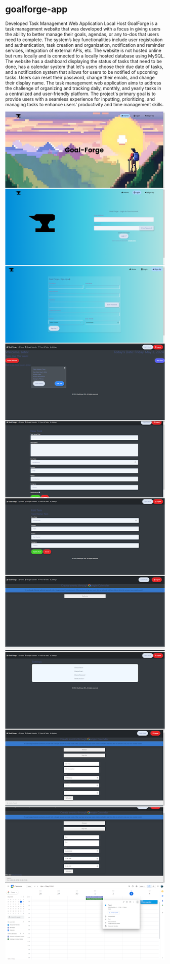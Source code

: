 # goalforge-app
Developed Task Management Web Application Local Host
GoalForge is a task management website that was developed with a focus in giving users the ability to better manage their goals, agendas, or any to-dos that users need to complete.
The system’s key functionalities include user registration and authentication, task creation and organization, notification and reminder services, integration of external APIs, etc.
The website is not hosted online but runs locally and is connected to a locally hosted database using MySQL.
The website has a dashboard displaying the status of tasks that need to be done, has a calendar system that let's users choose their due date of tasks, and a notification system that allows for users
to be notified of upcoming tasks.
Users can reset their password, change their emails, and change their display name.
The task management web application aims to address the challenge of organizing and tracking daily, monthly, and yearly tasks in a centralized and user-friendly platform. The project's primary goal is to provide users with a seamless experience for inputting, prioritizing, and managing tasks to enhance users' productivity and time management skills. 


![alt text](https://github.com/alexstudent13/goalforge-app/blob/main/GoalForge%20Pictures/unnamed.png) ![alt text](https://github.com/alexstudent13/goalforge-app/blob/main/GoalForge%20Pictures/unnamed%20(1).png) 
![alt text](https://github.com/alexstudent13/goalforge-app/blob/main/GoalForge%20Pictures/unnamed%20(2).png) ![alt text](https://github.com/alexstudent13/goalforge-app/blob/main/GoalForge%20Pictures/unnamed%20(3).png)
![alt text](https://github.com/alexstudent13/goalforge-app/blob/main/GoalForge%20Pictures/unnamed%20(4).png) ![alt text](https://github.com/alexstudent13/goalforge-app/blob/main/GoalForge%20Pictures/unnamed%20(5).png)
![alt text](https://github.com/alexstudent13/goalforge-app/blob/main/GoalForge%20Pictures/unnamed%20(6).png) ![alt text](https://github.com/alexstudent13/goalforge-app/blob/main/GoalForge%20Pictures/unnamed%20(7).png)
![alt text](https://github.com/alexstudent13/goalforge-app/blob/main/GoalForge%20Pictures/unnamed%20(8).png) ![alt text](https://github.com/alexstudent13/goalforge-app/blob/main/GoalForge%20Pictures/unnamed%20(9).png)
![alt text](https://github.com/alexstudent13/goalforge-app/blob/main/GoalForge%20Pictures/unnamed%20(10).png)
